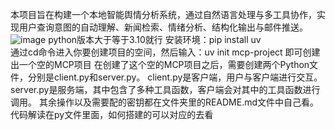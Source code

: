 本项目旨在构建一个本地智能舆情分析系统，通过自然语言处理与多工具协作，实现用户查询意图的自动理解、新闻检索、情绪分析、结构化输出与邮件推送。
![image](https://github.com/user-attachments/assets/0e7bed53-5321-4b9f-bbbe-9ac28ccc45a5)
python版本大于等于3.10就行 
安装环境：pip install uv  
通过cd命令进入你要创建项目的空间，然后输入：uv init mcp-project 即可创建出一个空的MCP项目
在创建了这个空的MCP项目之后，需要创建两个Python文件，分别是client.py和server.py。
client.py是客户端，用户与客户端进行交互。
server.py是服务端，其中包含了多种工具函数，客户端会对其中的工具函数进行调用。
其余操作以及需要配的密钥都在文件夹里的README.md文件中自己看。
代码解读在py文件里面，如何搭建的可以对应的去看
